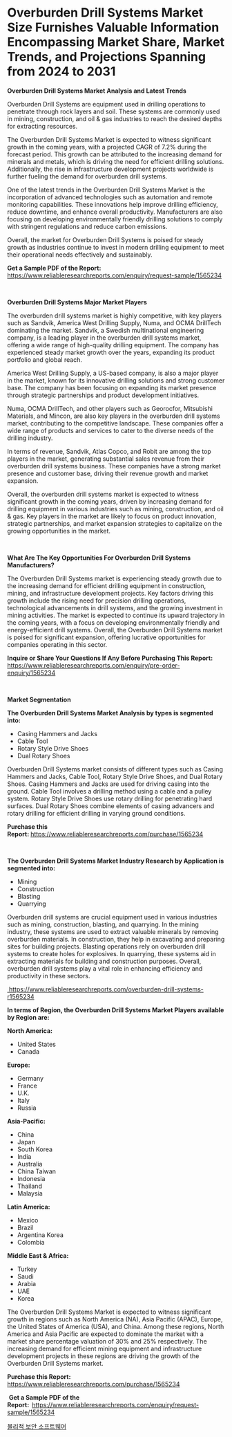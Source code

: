 <p><h1>Overburden Drill Systems Market Size Furnishes Valuable Information Encompassing Market Share, Market Trends, and Projections Spanning from 2024 to 2031</h1></p><p><strong>Overburden Drill Systems Market Analysis and Latest Trends</strong></p>
<p><p>Overburden Drill Systems are equipment used in drilling operations to penetrate through rock layers and soil. These systems are commonly used in mining, construction, and oil & gas industries to reach the desired depths for extracting resources.</p><p>The Overburden Drill Systems Market is expected to witness significant growth in the coming years, with a projected CAGR of 7.2% during the forecast period. This growth can be attributed to the increasing demand for minerals and metals, which is driving the need for efficient drilling solutions. Additionally, the rise in infrastructure development projects worldwide is further fueling the demand for overburden drill systems.</p><p>One of the latest trends in the Overburden Drill Systems Market is the incorporation of advanced technologies such as automation and remote monitoring capabilities. These innovations help improve drilling efficiency, reduce downtime, and enhance overall productivity. Manufacturers are also focusing on developing environmentally friendly drilling solutions to comply with stringent regulations and reduce carbon emissions.</p><p>Overall, the market for Overburden Drill Systems is poised for steady growth as industries continue to invest in modern drilling equipment to meet their operational needs effectively and sustainably.</p></p>
<p><strong>Get a Sample PDF of the Report:&nbsp;</strong> <a href="https://www.reliableresearchreports.com/enquiry/request-sample/1565234">https://www.reliableresearchreports.com/enquiry/request-sample/1565234</a></p>
<p>&nbsp;</p>
<p><strong>Overburden Drill Systems Major Market Players</strong></p>
<p><p>The overburden drill systems market is highly competitive, with key players such as Sandvik, America West Drilling Supply, Numa, and OCMA DrillTech dominating the market. Sandvik, a Swedish multinational engineering company, is a leading player in the overburden drill systems market, offering a wide range of high-quality drilling equipment. The company has experienced steady market growth over the years, expanding its product portfolio and global reach.</p><p>America West Drilling Supply, a US-based company, is also a major player in the market, known for its innovative drilling solutions and strong customer base. The company has been focusing on expanding its market presence through strategic partnerships and product development initiatives.</p><p>Numa, OCMA DrillTech, and other players such as Georocfor, Mitsubishi Materials, and Mincon, are also key players in the overburden drill systems market, contributing to the competitive landscape. These companies offer a wide range of products and services to cater to the diverse needs of the drilling industry.</p><p>In terms of revenue, Sandvik, Atlas Copco, and Robit are among the top players in the market, generating substantial sales revenue from their overburden drill systems business. These companies have a strong market presence and customer base, driving their revenue growth and market expansion.</p><p>Overall, the overburden drill systems market is expected to witness significant growth in the coming years, driven by increasing demand for drilling equipment in various industries such as mining, construction, and oil & gas. Key players in the market are likely to focus on product innovation, strategic partnerships, and market expansion strategies to capitalize on the growing opportunities in the market.</p></p>
<p>&nbsp;</p>
<p><strong>What Are The Key Opportunities For Overburden Drill Systems Manufacturers?</strong></p>
<p><p>The Overburden Drill Systems market is experiencing steady growth due to the increasing demand for efficient drilling equipment in construction, mining, and infrastructure development projects. Key factors driving this growth include the rising need for precision drilling operations, technological advancements in drill systems, and the growing investment in mining activities. The market is expected to continue its upward trajectory in the coming years, with a focus on developing environmentally friendly and energy-efficient drill systems. Overall, the Overburden Drill Systems market is poised for significant expansion, offering lucrative opportunities for companies operating in this sector.</p></p>
<p><strong>Inquire or Share Your Questions If Any Before Purchasing This Report:</strong> <a href="https://www.reliableresearchreports.com/enquiry/pre-order-enquiry/1565234">https://www.reliableresearchreports.com/enquiry/pre-order-enquiry/1565234</a></p>
<p>&nbsp;</p>
<p><strong>Market Segmentation</strong></p>
<p><strong>The Overburden Drill Systems Market Analysis by types is segmented into:</strong></p>
<p><ul><li>Casing Hammers and Jacks</li><li>Cable Tool</li><li>Rotary Style Drive Shoes</li><li>Dual Rotary Shoes</li></ul></p>
<p><p>Overburden Drill Systems market consists of different types such as Casing Hammers and Jacks, Cable Tool, Rotary Style Drive Shoes, and Dual Rotary Shoes. Casing Hammers and Jacks are used for driving casing into the ground. Cable Tool involves a drilling method using a cable and a pulley system. Rotary Style Drive Shoes use rotary drilling for penetrating hard surfaces. Dual Rotary Shoes combine elements of casing advancers and rotary drilling for efficient drilling in varying ground conditions.</p></p>
<p><strong>Purchase this Report:&nbsp;</strong><a href="https://www.reliableresearchreports.com/purchase/1565234">https://www.reliableresearchreports.com/purchase/1565234</a></p>
<p>&nbsp;</p>
<p><strong>The Overburden Drill Systems Market Industry Research by Application is segmented into:</strong></p>
<p><ul><li>Mining</li><li>Construction</li><li>Blasting</li><li>Quarrying</li></ul></p>
<p><p>Overburden drill systems are crucial equipment used in various industries such as mining, construction, blasting, and quarrying. In the mining industry, these systems are used to extract valuable minerals by removing overburden materials. In construction, they help in excavating and preparing sites for building projects. Blasting operations rely on overburden drill systems to create holes for explosives. In quarrying, these systems aid in extracting materials for building and construction purposes. Overall, overburden drill systems play a vital role in enhancing efficiency and productivity in these sectors.</p></p>
<p><a href="https://www.reliableresearchreports.com/overburden-drill-systems-r1565234">&nbsp;https://www.reliableresearchreports.com/overburden-drill-systems-r1565234</a></p>
<p><strong>In terms of Region, the Overburden Drill Systems Market Players available by Region are:</strong></p>
<p>
    <p> <strong> North America: </strong>
        <ul>
            <li>United States</li>
            <li>Canada</li>
        </ul>
        </p> 
    <p> <strong> Europe: </strong>
        <ul>
            <li>Germany</li>
            <li>France</li>
            <li>U.K.</li>
            <li>Italy</li>
            <li>Russia</li>
        </ul>
        </p> 
    <p> <strong> Asia-Pacific: </strong>
        <ul>
            <li>China</li>
            <li>Japan</li>
            <li>South Korea</li>
            <li>India</li>
            <li>Australia</li>
            <li>China Taiwan</li>
            <li>Indonesia</li>
            <li>Thailand</li>
            <li>Malaysia</li>
        </ul>
        </p> 
    <p> <strong> Latin America: </strong>
        <ul>
            <li>Mexico</li>
            <li>Brazil</li>
            <li>Argentina Korea</li>
            <li>Colombia</li>
        </ul>
        </p> 
    <p> <strong> Middle East & Africa: </strong>
        <ul>
            <li>Turkey</li>
            <li>Saudi</li>
            <li>Arabia</li>
            <li>UAE</li>
            <li>Korea</li>
        </ul>
    </p>
    </p>
<p><p>The Overburden Drill Systems Market is expected to witness significant growth in regions such as North America (NA), Asia Pacific (APAC), Europe, the United States of America (USA), and China. Among these regions, North America and Asia Pacific are expected to dominate the market with a market share percentage valuation of 30% and 25% respectively. The increasing demand for efficient mining equipment and infrastructure development projects in these regions are driving the growth of the Overburden Drill Systems market.</p></p>
<p><strong>Purchase this Report: </strong><a href="https://www.reliableresearchreports.com/purchase/1565234">https://www.reliableresearchreports.com/purchase/1565234</a></p>
<p>&nbsp;<strong>Get a Sample PDF of the Report:&nbsp;&nbsp;</strong><a href="https://www.reliableresearchreports.com/enquiry/request-sample/1565234">https://www.reliableresearchreports.com/enquiry/request-sample/1565234</a></p>
<p><strong></strong></p>
<p><p><a href="https://medium.com/@maksymilianbaran1901/%EB%AC%BC%EB%A6%AC%EC%A0%81-%EB%B3%B4%EC%95%88-%EC%86%8C%ED%94%84%ED%8A%B8%EC%9B%A8%EC%96%B4-%EC%8B%9C%EC%9E%A5-%EC%8B%9C%EC%9E%A5-cagr-%EC%8B%9C%EC%9E%A5-%EB%8F%99%ED%96%A5-%EB%B0%8F-%EC%84%B1%EC%9E%A5-%EC%A0%84%EB%9E%B5%EC%97%90-%EB%8C%80%ED%95%9C-%ED%86%B5%EC%B0%B0%EB%A0%A5-89355e45ef82">물리적 보안 소프트웨어</a></p></p>